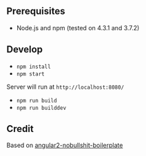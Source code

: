 
## Prerequisites

- Node.js and npm (tested on 4.3.1 and 3.7.2)

## Develop

- `npm install`
- `npm start`

Server will run at `http://localhost:8080/`

- `npm run build`
- `npm run builddev`

## Credit

Based on [angular2-nobullshit-boilerplate](https://github.com/shprink/angular2-nobullshit-boilerplate)
